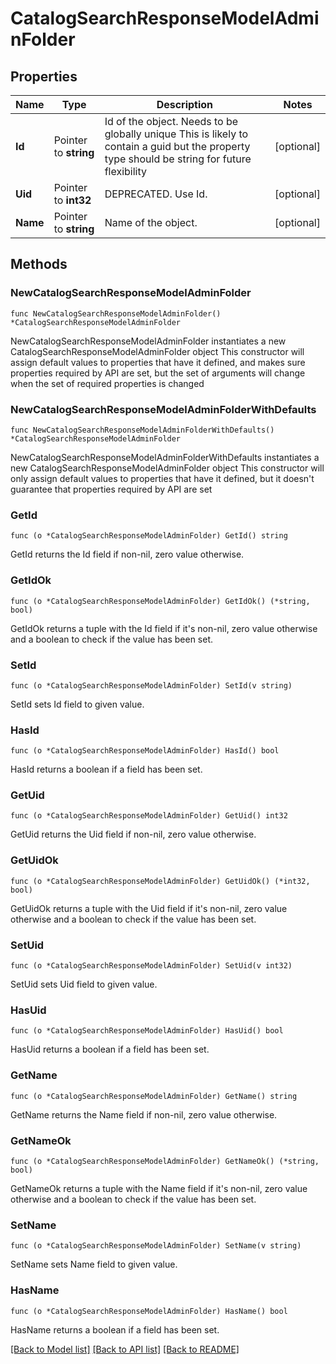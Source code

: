 # CatalogSearchResponseModelAdminFolder

## Properties

Name | Type | Description | Notes
------------ | ------------- | ------------- | -------------
**Id** | Pointer to **string** | Id of the object. Needs to be globally unique This is likely to contain a guid but the property type should be string for future flexibility | [optional] 
**Uid** | Pointer to **int32** | DEPRECATED. Use Id. | [optional] 
**Name** | Pointer to **string** | Name of the object. | [optional] 

## Methods

### NewCatalogSearchResponseModelAdminFolder

`func NewCatalogSearchResponseModelAdminFolder() *CatalogSearchResponseModelAdminFolder`

NewCatalogSearchResponseModelAdminFolder instantiates a new CatalogSearchResponseModelAdminFolder object
This constructor will assign default values to properties that have it defined,
and makes sure properties required by API are set, but the set of arguments
will change when the set of required properties is changed

### NewCatalogSearchResponseModelAdminFolderWithDefaults

`func NewCatalogSearchResponseModelAdminFolderWithDefaults() *CatalogSearchResponseModelAdminFolder`

NewCatalogSearchResponseModelAdminFolderWithDefaults instantiates a new CatalogSearchResponseModelAdminFolder object
This constructor will only assign default values to properties that have it defined,
but it doesn't guarantee that properties required by API are set

### GetId

`func (o *CatalogSearchResponseModelAdminFolder) GetId() string`

GetId returns the Id field if non-nil, zero value otherwise.

### GetIdOk

`func (o *CatalogSearchResponseModelAdminFolder) GetIdOk() (*string, bool)`

GetIdOk returns a tuple with the Id field if it's non-nil, zero value otherwise
and a boolean to check if the value has been set.

### SetId

`func (o *CatalogSearchResponseModelAdminFolder) SetId(v string)`

SetId sets Id field to given value.

### HasId

`func (o *CatalogSearchResponseModelAdminFolder) HasId() bool`

HasId returns a boolean if a field has been set.

### GetUid

`func (o *CatalogSearchResponseModelAdminFolder) GetUid() int32`

GetUid returns the Uid field if non-nil, zero value otherwise.

### GetUidOk

`func (o *CatalogSearchResponseModelAdminFolder) GetUidOk() (*int32, bool)`

GetUidOk returns a tuple with the Uid field if it's non-nil, zero value otherwise
and a boolean to check if the value has been set.

### SetUid

`func (o *CatalogSearchResponseModelAdminFolder) SetUid(v int32)`

SetUid sets Uid field to given value.

### HasUid

`func (o *CatalogSearchResponseModelAdminFolder) HasUid() bool`

HasUid returns a boolean if a field has been set.

### GetName

`func (o *CatalogSearchResponseModelAdminFolder) GetName() string`

GetName returns the Name field if non-nil, zero value otherwise.

### GetNameOk

`func (o *CatalogSearchResponseModelAdminFolder) GetNameOk() (*string, bool)`

GetNameOk returns a tuple with the Name field if it's non-nil, zero value otherwise
and a boolean to check if the value has been set.

### SetName

`func (o *CatalogSearchResponseModelAdminFolder) SetName(v string)`

SetName sets Name field to given value.

### HasName

`func (o *CatalogSearchResponseModelAdminFolder) HasName() bool`

HasName returns a boolean if a field has been set.


[[Back to Model list]](../README.md#documentation-for-models) [[Back to API list]](../README.md#documentation-for-api-endpoints) [[Back to README]](../README.md)


